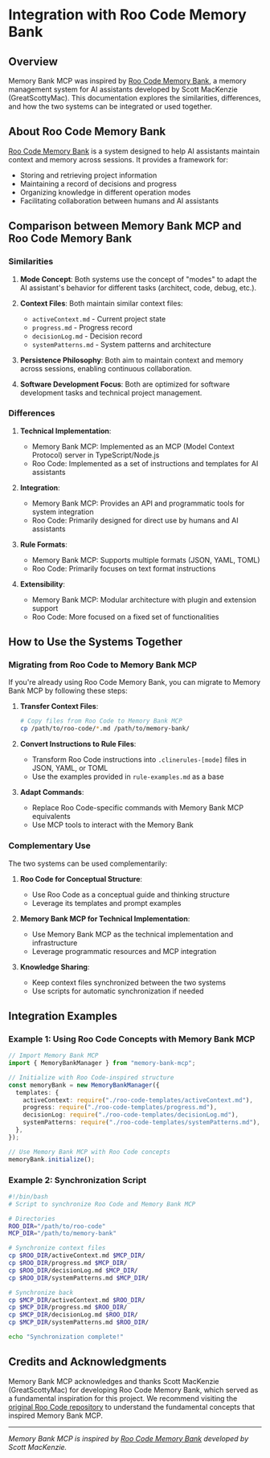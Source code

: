 # Integration with Roo Code Memory Bank

## Overview

Memory Bank MCP was inspired by [Roo Code Memory Bank](https://github.com/GreatScottyMac/roo-code-memory-bank), a memory management system for AI assistants developed by Scott MacKenzie (GreatScottyMac). This documentation explores the similarities, differences, and how the two systems can be integrated or used together.

## About Roo Code Memory Bank

[Roo Code Memory Bank](https://github.com/GreatScottyMac/roo-code-memory-bank) is a system designed to help AI assistants maintain context and memory across sessions. It provides a framework for:

- Storing and retrieving project information
- Maintaining a record of decisions and progress
- Organizing knowledge in different operation modes
- Facilitating collaboration between humans and AI assistants

## Comparison between Memory Bank MCP and Roo Code Memory Bank

### Similarities

1. **Mode Concept**: Both systems use the concept of "modes" to adapt the AI assistant's behavior for different tasks (architect, code, debug, etc.).

2. **Context Files**: Both maintain similar context files:

   - `activeContext.md` - Current project state
   - `progress.md` - Progress record
   - `decisionLog.md` - Decision record
   - `systemPatterns.md` - System patterns and architecture

3. **Persistence Philosophy**: Both aim to maintain context and memory across sessions, enabling continuous collaboration.

4. **Software Development Focus**: Both are optimized for software development tasks and technical project management.

### Differences

1. **Technical Implementation**:

   - Memory Bank MCP: Implemented as an MCP (Model Context Protocol) server in TypeScript/Node.js
   - Roo Code: Implemented as a set of instructions and templates for AI assistants

2. **Integration**:

   - Memory Bank MCP: Provides an API and programmatic tools for system integration
   - Roo Code: Primarily designed for direct use by humans and AI assistants

3. **Rule Formats**:

   - Memory Bank MCP: Supports multiple formats (JSON, YAML, TOML)
   - Roo Code: Primarily focuses on text format instructions

4. **Extensibility**:
   - Memory Bank MCP: Modular architecture with plugin and extension support
   - Roo Code: More focused on a fixed set of functionalities

## How to Use the Systems Together

### Migrating from Roo Code to Memory Bank MCP

If you're already using Roo Code Memory Bank, you can migrate to Memory Bank MCP by following these steps:

1. **Transfer Context Files**:

   ```bash
   # Copy files from Roo Code to Memory Bank MCP
   cp /path/to/roo-code/*.md /path/to/memory-bank/
   ```

2. **Convert Instructions to Rule Files**:

   - Transform Roo Code instructions into `.clinerules-[mode]` files in JSON, YAML, or TOML
   - Use the examples provided in `rule-examples.md` as a base

3. **Adapt Commands**:
   - Replace Roo Code-specific commands with Memory Bank MCP equivalents
   - Use MCP tools to interact with the Memory Bank

### Complementary Use

The two systems can be used complementarily:

1. **Roo Code for Conceptual Structure**:

   - Use Roo Code as a conceptual guide and thinking structure
   - Leverage its templates and prompt examples

2. **Memory Bank MCP for Technical Implementation**:

   - Use Memory Bank MCP as the technical implementation and infrastructure
   - Leverage programmatic resources and MCP integration

3. **Knowledge Sharing**:
   - Keep context files synchronized between the two systems
   - Use scripts for automatic synchronization if needed

## Integration Examples

### Example 1: Using Roo Code Concepts with Memory Bank MCP

```typescript
// Import Memory Bank MCP
import { MemoryBankManager } from "memory-bank-mcp";

// Initialize with Roo Code-inspired structure
const memoryBank = new MemoryBankManager({
  templates: {
    activeContext: require("./roo-code-templates/activeContext.md"),
    progress: require("./roo-code-templates/progress.md"),
    decisionLog: require("./roo-code-templates/decisionLog.md"),
    systemPatterns: require("./roo-code-templates/systemPatterns.md"),
  },
});

// Use Memory Bank MCP with Roo Code concepts
memoryBank.initialize();
```

### Example 2: Synchronization Script

```bash
#!/bin/bash
# Script to synchronize Roo Code and Memory Bank MCP

# Directories
ROO_DIR="/path/to/roo-code"
MCP_DIR="/path/to/memory-bank"

# Synchronize context files
cp $ROO_DIR/activeContext.md $MCP_DIR/
cp $ROO_DIR/progress.md $MCP_DIR/
cp $ROO_DIR/decisionLog.md $MCP_DIR/
cp $ROO_DIR/systemPatterns.md $MCP_DIR/

# Synchronize back
cp $MCP_DIR/activeContext.md $ROO_DIR/
cp $MCP_DIR/progress.md $ROO_DIR/
cp $MCP_DIR/decisionLog.md $ROO_DIR/
cp $MCP_DIR/systemPatterns.md $ROO_DIR/

echo "Synchronization complete!"
```

## Credits and Acknowledgments

Memory Bank MCP acknowledges and thanks Scott MacKenzie (GreatScottyMac) for developing Roo Code Memory Bank, which served as a fundamental inspiration for this project. We recommend visiting the [original Roo Code repository](https://github.com/GreatScottyMac/roo-code-memory-bank) to understand the fundamental concepts that inspired Memory Bank MCP.

---

_Memory Bank MCP is inspired by [Roo Code Memory Bank](https://github.com/GreatScottyMac/roo-code-memory-bank) developed by Scott MacKenzie._
